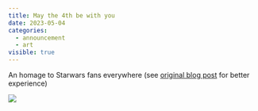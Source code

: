 ```yaml
---
title: May the 4th be with you
date: 2023-05-04
categories:
  - announcement
  - art
visible: true
---
```


An homage to Starwars fans everywhere (see [original blog post](https://gportal.link/blog/old/?posts/2023/May/may-the-4th.md) for better experience)

![](https://upload.wikimedia.org/wikipedia/commons/7/7b/May_the_4th_be_with_you_%28Star_Wars_Day%29.gif)